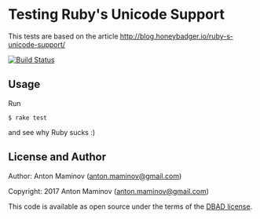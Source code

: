 # Testing Ruby's Unicode Support

This tests are based on the article http://blog.honeybadger.io/ruby-s-unicode-support/

[![Build Status](https://travis-ci.org/mamantoha/unicode_test.svg?branch=master)](https://travis-ci.org/mamantoha/unicode_test)

## Usage

Run

```
$ rake test
```

and see why Ruby sucks :)

## License and Author

Author: Anton Maminov (anton.maminov@gmail.com)

Copyright: 2017 Anton Maminov (anton.maminov@gmail.com)

This code is available as open source under the terms of the [DBAD license](https://github.com/philsturgeon/dbad/blob/master/LICENSE.md).

